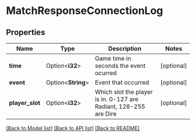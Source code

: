 # MatchResponseConnectionLog

## Properties

Name | Type | Description | Notes
------------ | ------------- | ------------- | -------------
**time** | Option<**i32**> | Game time in seconds the event ocurred | [optional]
**event** | Option<**String**> | Event that occurred | [optional]
**player_slot** | Option<**i32**> | Which slot the player is in. 0-127 are Radiant, 128-255 are Dire | [optional]

[[Back to Model list]](../README.md#documentation-for-models) [[Back to API list]](../README.md#documentation-for-api-endpoints) [[Back to README]](../README.md)


